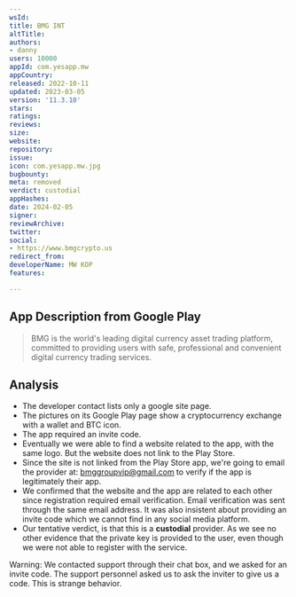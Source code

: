 ```yaml
---
wsId: 
title: BMG INT
altTitle: 
authors:
- danny
users: 10000
appId: com.yesapp.mw
appCountry: 
released: 2022-10-11
updated: 2023-03-05
version: '11.3.10'
stars: 
ratings: 
reviews: 
size: 
website: 
repository: 
issue: 
icon: com.yesapp.mw.jpg
bugbounty: 
meta: removed
verdict: custodial
appHashes: 
date: 2024-02-05
signer: 
reviewArchive: 
twitter: 
social:
- https://www.bmgcrypto.us
redirect_from: 
developerName: MW KOP
features: 

---
```


## App Description from Google Play 

> BMG is the world's leading digital currency asset trading platform, committed to providing users with safe, professional and convenient digital currency trading services.

## Analysis 

- The developer contact lists only a google site page.
- The pictures on its Google Play page show a cryptocurrency exchange with a wallet and BTC icon. 
- The app required an invite code.
- Eventually we were able to find a website related to the app, with the same logo. But the website does not link to the Play Store. 
- Since the site is not linked from the Play Store app, we're going to email the provider at: bmggroupvip@gmail.com to verify if the app is legitimately their app.
- We confirmed that the website and the app are related to each other since registration required email verification. Email verification was sent through the same email address. It was also insistent about providing an invite code which we cannot find in any social media platform. 
- Our tentative verdict, is that this is a **custodial** provider. As we see no other evidence that the private key is provided to the user, even though we were not able to register with the service. 

Warning: We contacted support through their chat box, and we asked for an invite code. The support personnel asked us to ask the inviter to give us a code. This is strange behavior.